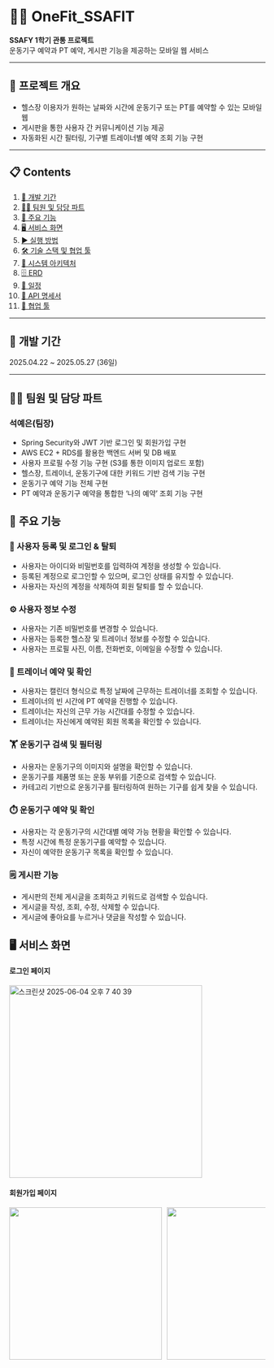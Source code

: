 # 🏋️‍♀️ OneFit_SSAFIT

**SSAFY 1학기 관통 프로젝트**  
운동기구 예약과 PT 예약, 게시판 기능을 제공하는 모바일 웹 서비스

---

## 📌 프로젝트 개요

- 헬스장 이용자가 원하는 날짜와 시간에 운동기구 또는 PT를 예약할 수 있는 모바일 웹
- 게시판을 통한 사용자 간 커뮤니케이션 기능 제공
- 자동화된 시간 필터링, 기구별 트레이너별 예약 조회 기능 구현

---

## 📋 Contents
1. [📆 개발 기간](#개발-기간)
2. [👩‍💻 팀원 및 담당 파트](#팀원-및-담당-파트)
3. [🧩 주요 기능](#주요-기능)
4. [🖥️ 서비스 화면](#서비스-화면)
5. [▶️ 실행 방법](#실행-방법)
6. [🛠️ 기술 스택 및 협업 툴](#기술-스택-및-협업-툴)
7. [📐 시스템 아키텍처](#시스템-아키텍처)
8. [🗄️ ERD](#erd)
9. [📅 일정](#일정)
10. [📡 API 명세서](#api-명세서)
11. [🧰 협업 툴](#협업-툴)

---

## 📆 개발 기간
2025.04.22 ~ 2025.05.27 (36일)

___

## 👩‍💻 팀원 및 담당 파트
### 석예은(팀장)
- Spring Security와 JWT 기반 로그인 및 회원가입 구현 
- AWS EC2 + RDS를 활용한 백엔드 서버 및 DB 배포
- 사용자 프로필 수정 기능 구현 (S3를 통한 이미지 업로드 포함)
- 헬스장, 트레이너, 운동기구에 대한 키워드 기반 검색 기능 구현
- 운동기구 예약 기능 전체 구현 
- PT 예약과 운동기구 예약을 통합한 ‘나의 예약’ 조회 기능 구현

## 🧩 주요 기능

### 🔐 사용자 등록 및 로그인 & 탈퇴
- 사용자는 아이디와 비밀번호를 입력하여 계정을 생성할 수 있습니다.
- 등록된 계정으로 로그인할 수 있으며, 로그인 상태를 유지할 수 있습니다.
- 사용자는 자신의 계정을 삭제하여 회원 탈퇴를 할 수 있습니다.

### ⚙️ 사용자 정보 수정
- 사용자는 기존 비밀번호를 변경할 수 있습니다.
- 사용자는 등록한 헬스장 및 트레이너 정보를 수정할 수 있습니다.
- 사용자는 프로필 사진, 이름, 전화번호, 이메일을 수정할 수 있습니다.

### 👤 트레이너 예약 및 확인
- 사용자는 캘린더 형식으로 특정 날짜에 근무하는 트레이너를 조회할 수 있습니다.
- 트레이너의 빈 시간에 PT 예약을 진행할 수 있습니다.
- 트레이너는 자신의 근무 가능 시간대를 수정할 수 있습니다.
- 트레이너는 자신에게 예약된 회원 목록을 확인할 수 있습니다.

### 🏋️ 운동기구 검색 및 필터링
- 사용자는 운동기구의 이미지와 설명을 확인할 수 있습니다.
- 운동기구를 제품명 또는 운동 부위를 기준으로 검색할 수 있습니다.
- 카테고리 기반으로 운동기구를 필터링하여 원하는 기구를 쉽게 찾을 수 있습니다.

### ⏱️ 운동기구 예약 및 확인
- 사용자는 각 운동기구의 시간대별 예약 가능 현황을 확인할 수 있습니다.
- 특정 시간에 특정 운동기구를 예약할 수 있습니다.
- 자신이 예약한 운동기구 목록을 확인할 수 있습니다.

### 🗒️ 게시판 기능
- 게시판의 전체 게시글을 조회하고 키워드로 검색할 수 있습니다.
- 게시글을 작성, 조회, 수정, 삭제할 수 있습니다.
- 게시글에 좋아요를 누르거나 댓글을 작성할 수 있습니다.

## 🖥️ 서비스 화면
#### 로그인 페이지
<img width="379" alt="스크린샷 2025-06-04 오후 7 40 39" src="https://github.com/user-attachments/assets/4bcb8828-1935-418c-b342-457f9d2db970" />

#### 회원가입 페이지
<div style="display: flex; overflow-x: auto; gap: 10px;">
  <img src="https://github.com/user-attachments/assets/594c999d-c5d2-4f21-919f-c71ea88d9f67" width="300"/>
  <img src="https://github.com/user-attachments/assets/f36c7251-3c24-4f39-8df8-1fefe2e83954" width="300"/>
  <img src="https://github.com/user-attachments/assets/36f717b8-be20-44f5-9071-ffba5bfbf941" width="300"/>
</div>
